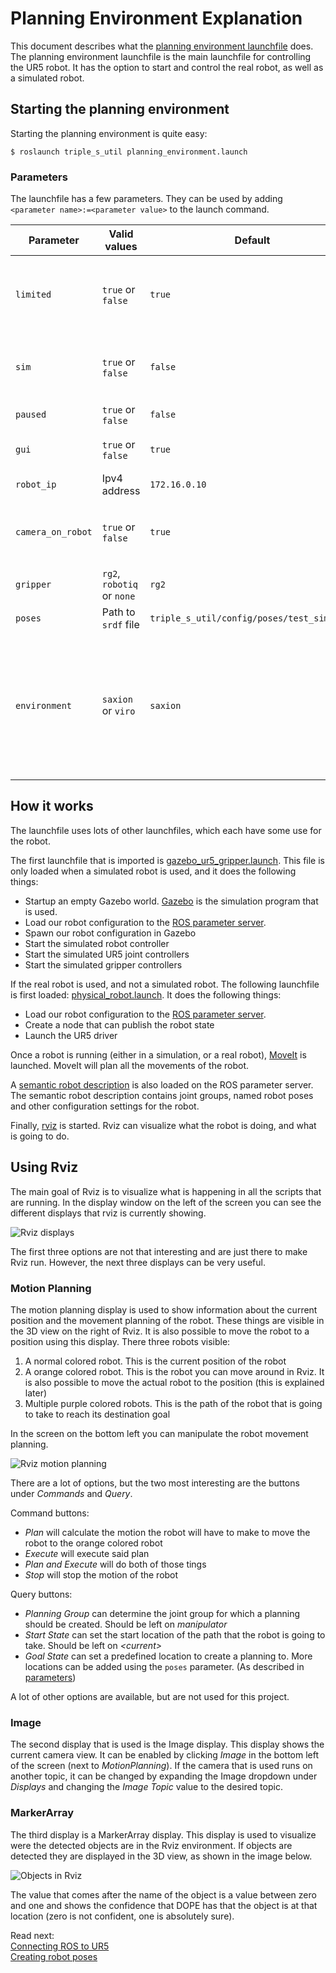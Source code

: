 # Planning Environment Explanation
This document describes what the [planning environment launchfile](../triple_s_util/launch/planning_environment.launch) does. The planning environment launchfile is the main launchfile for controlling the UR5 robot. It has the option to start and control the real robot, as well as a simulated robot.

## Starting the planning environment
Starting the planning environment is quite easy:
```
$ roslaunch triple_s_util planning_environment.launch
```

### Parameters
The launchfile has a few parameters. They can be used by adding `<parameter name>:=<parameter value>` to the launch command.

| Parameter | Valid values | Default | Explanation |
|---|---|---|---|
| `limited` | `true` or `false`  | `true` |Limit joint movement to `[-pi, pi]`. This makes it easier for MoveIt to plan movements, but sometimes causes weird movements |
| `sim` | `true` or `false` | `false` | Enable or disable the simulation. If the simulation is running, no real robot can be controlled |
| `paused` | `true` or `false` | `false` | Start the simulation paused |
| `gui` | `true` or `false` | `true` | Launch the Gazebo simulation UI (simulation only) |
| `robot_ip` | Ipv4 address | `172.16.0.10` | Ip address of the real robot (real robot only) |
| `camera_on_robot` | `true` or `false` | `true` | Launches the robot with the camera connected to the robot. If set to false, the camera is static in the world |
| `gripper` | `rg2`, `robotiq` or `none` | `rg2` | The gripper to put on the robot |
| `poses` | Path to `srdf` file | `triple_s_util/config/poses/test_sim.srdf` | Path to an `srdf` file that contains pose definitions |
| `environment` | `saxion` or `viro` | `saxion` | The environment to put the robot in. If the `viro` environment is loaded, make sure to copy all of the [table model files of Teams](https://teams.microsoft.com/_#/school/files/Automated%20Bin%20Picking%20with%20a%20Cobot?threadId=19%3A5da6c3f517af41d690e7a41124fc332f%40thread.tacv2&ctx=channel&context=VIRO%2520Table%2520Gazebo&rootfolder=%252Fteams%252Fo365-team050700-AutomatedBinPickingwithaCobot%252FShared%2520Documents%252FAutomated%2520Bin%2520Picking%2520with%2520a%2520Cobot%252FSolidworks%2520Models%252FVIRO%2520Table%2520Gazebo) (`Automated Bin Picking with a Cobot/Solidworks Models/VIRO Table Gazebo`) and place them in the `triple_s_util/meshes/viro` folder. |

## How it works
The launchfile uses lots of other launchfiles, which each have some use for the robot.

The first launchfile that is imported is [gazebo_ur5_gripper.launch](../triple_s_util/launch/gazebo_ur5_gripper.launch). This file is only loaded when a simulated robot is used, and it does the following things:
 - Startup an empty Gazebo world. [Gazebo](http://gazebosim.org/) is the simulation program that is used.
 - Load our robot configuration to the [ROS parameter server](http://wiki.ros.org/Parameter%20Server).
 - Spawn our robot configuration in Gazebo
 - Start the simulated robot controller
 - Start the simulated UR5 joint controllers
 - Start the simulated gripper controllers

If the real robot is used, and not a simulated robot. The following launchfile is first loaded: [physical_robot.launch](../triple_s_util/launch/physical_robot.launch). It does the following things:
 - Load our robot configuration to the [ROS parameter server](http://wiki.ros.org/Parameter%20Server).
 - Create a node that can publish the robot state
 - Launch the UR5 driver

Once a robot is running (either in a simulation, or a real robot), [MoveIt](https://moveit.ros.org/) is launched. MoveIt will plan all the movements of the robot.

A [semantic robot description](http://wiki.ros.org/srdf) is also loaded on the ROS parameter server. The semantic robot description contains joint groups, named robot poses and other configuration settings for the robot.

Finally, [rviz](http://wiki.ros.org/rviz) is started. Rviz can visualize what the robot is doing, and what is going to do.

## Using Rviz
The main goal of Rviz is to visualize what is happening in all the scripts that are running. In the display window on the left of the screen you can see the different displays that rviz is currently showing.

![Rviz displays](resources/rviz_displays.png)

The first three options are not that interesting and are just there to make Rviz run. However, the next three displays can be very useful.

### Motion Planning

The motion planning display is used to show information about the current position and the movement planning of the robot. These things are visible in the 3D view on the right of Rviz. It is also possible to move the robot to a position using this display. There three robots visible:
 
 1. A normal colored robot. This is the current position of the robot
 2. A orange colored robot. This is the robot you can move around in Rviz. It is also possible to move the actual robot to the position (this is explained later)
 3. Multiple purple colored robots. This is the path of the robot that is going to take to reach its destination goal

In the screen on the bottom left you can manipulate the robot movement planning.

![Rviz motion planning](resources/rviz_motion_planning.png)

There are a lot of options, but the two most interesting are the buttons under *Commands* and *Query*.

Command buttons:
 - *Plan* will calculate the motion the robot will have to make to move the robot to the orange colored robot
 - *Execute* will execute said plan
 - *Plan and Execute* will do both of those tings
 - *Stop* will stop the motion of the robot

Query buttons:
 - *Planning Group* can determine the joint group for which a planning should be created. Should be left on *manipulator*
 - *Start State* can set the start location of the path that the robot is going to take. Should be left on *\<current\>*
 - *Goal State* can set a predefined location to create a planning to. More locations can be added using the `poses` parameter. (As described in [parameters](#parameters))

A lot of other options are available, but are not used for this project.

### Image
The second display that is used is the Image display. This display shows the current camera view. It can be enabled by clicking *Image* in the bottom left of the screen (next to *MotionPlanning*). If the camera that is used runs on another topic, it can be changed by expanding the Image dropdown under *Displays* and changing the *Image Topic* value to the desired topic.

### MarkerArray
The third display is a MarkerArray display. This display is used to visualize were the detected objects are in the Rviz environment. If objects are detected they are displayed in the 3D view, as shown in the image below.

![Objects in Rviz](resources/object_in_rviz.jpeg)

The value that comes after the name of the object is a value between zero and one and shows the confidence that DOPE has that the object is at that location (zero is not confident, one is absolutely sure).

Read next:  
[Connecting ROS to UR5](Connecting%20ROS%20to%20UR5.md)  
[Creating robot poses](Creating%20robot%20poses.md)